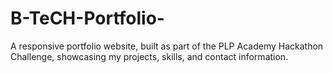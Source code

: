 # B-TeCH-Portfolio-
A responsive portfolio website, built as part of the PLP Academy Hackathon Challenge, showcasing my projects, skills, and contact information.
